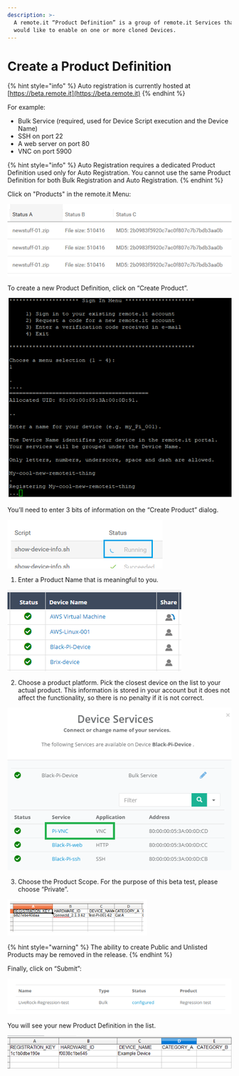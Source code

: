 ```yaml
---
description: >-
  A remote.it “Product Definition” is a group of remote.it Services that you
  would like to enable on one or more cloned Devices.
---
```


# Create a Product Definition

{% hint style="info" %}
Auto registration is currently hosted at [https://beta.remote.it](https://beta.remote.it)
{% endhint %}

For example:

* Bulk Service \(required, used for Device Script execution and the Device Name\)
* SSH on port 22
* A web server on port 80
* VNC on port 5900

{% hint style="info" %}
Auto Registration requires a dedicated Product Definition used only for Auto Registration. You cannot use the same Product Definition for both Bulk Registration and Auto Registration.
{% endhint %}

Click on "Products" in the remote.it Menu:

![](../../.gitbook/assets/image%20%28160%29.png)

To create a new Product Definition, click on “Create Product”.

![](../../.gitbook/assets/image%20%28213%29.png)

You’ll need to enter 3 bits of information on the “Create Product” dialog.

![](../../.gitbook/assets/image%20%28119%29.png)

1. Enter a Product Name that is meaningful to you.

![](../../.gitbook/assets/image%20%28412%29.png)

2. Choose a product platform.  Pick the closest device on the list to your actual product.  This information is stored in your account but it does not affect the functionality, so there is no penalty if it is not correct.

![](../../.gitbook/assets/image%20%28229%29.png)

3. Choose the Product Scope.  For the purpose of this beta test, please choose “Private”.

![](../../.gitbook/assets/image%20%28114%29.png)

{% hint style="warning" %}
The ability to create Public and Unlisted Products may be removed in the release.
{% endhint %}

Finally, click on “Submit”:

![](../../.gitbook/assets/image%20%28184%29.png)

You will see your new Product Definition in the list.

![](../../.gitbook/assets/image%20%28317%29.png)

